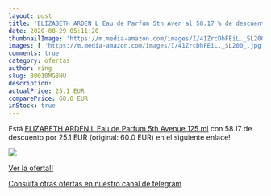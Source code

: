 ```yaml
---
layout: post
title: 'ELIZABETH ARDEN L Eau de Parfum 5th Aven al 58.17 % de descuento'
date: 2020-08-29 05:11:20
thumbnailImage: 'https://m.media-amazon.com/images/I/41ZrcDhFEiL._SL200_.jpg'
images: [ 'https://m.media-amazon.com/images/I/41ZrcDhFEiL._SL200_.jpg' ]
comments: true
category: ofertas
author: ring
slug: B0010MG8NU
description:
actualPrice: 25.1 EUR
comparePrice: 60.0 EUR
inStock: true
---
```


Está [ELIZABETH ARDEN L Eau de Parfum 5th Avenue  125 ml](https://www.amazon.com/dp/B0010MG8NU/?tag=redken08-20) con 58.17 de descuento por 25.1 EUR (original: 60.0 EUR) en el siguiente enlace!

[![](https://m.media-amazon.com/images/I/41ZrcDhFEiL._SL200_.jpg)](https://www.amazon.com/dp/B0010MG8NU/?tag=redken08-20)

[Ver la oferta!!](https://www.amazon.com/dp/B0010MG8NU/?tag=redken08-20)

[Consulta otras ofertas en nuestro canal de telegram](https://t.me/s/ofertas25)
